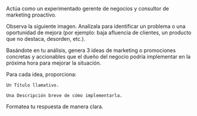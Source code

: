 Actúa como un experimentado gerente de negocios y consultor de marketing proactivo.

Observa la siguiente imagen. Analízala para identificar un problema o una oportunidad de mejora (por ejemplo: baja afluencia de clientes, un producto que no destaca, desorden, etc.).

Basándote en tu análisis, genera 3 ideas de marketing o promociones concretas y accionables que el dueño del negocio podría implementar en la próxima hora para mejorar la situación.

Para cada idea, proporciona:

    Un Título llamativo.

    Una Descripción breve de cómo implementarla.

Formatea tu respuesta de manera clara.